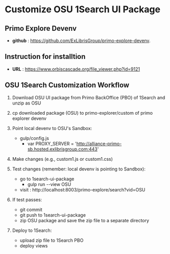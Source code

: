 

# Customize OSU 1Search UI Package


## Primo Explore Devenv

- <b>github</b> : https://github.com/ExLibrisGroup/primo-explore-devenv.


## Instruction for installtion

- <b>URL</b> : https://www.orbiscascade.org/file_viewer.php?id=9121


## OSU 1Search Customization Workflow

1.  Download OSU UI package from Primo BackOffice (PBO) of 1Search and unzip as OSU

2.  cp downloaded package (OSU) to primo-explorer/custom of primo explorer devenv

3.  Point local devenv to OSU's Sandbox: 
      - gulp/config.js
         - var PROXY_SERVER = 'http://alliance-primo-sb.hosted.exlibrisgroup.com:443'

4.  Make changes (e.g., custom1.js or custom1.css)

5.  Test changes (remember: local devenv is pointing to Sandbox):
      - go to 1search-ui-package
         - gulp run --view OSU
      - visit : http://localhost:8003/primo-explore/search?vid=OSU

6.  If test passes:
      - git commit
      - git push to 1search-ui-package
      - zip OSU package and save the zip file to a separate directory

7.  Deploy to 1Search:
      - upload zip file to 1Search PBO
      - deploy views
